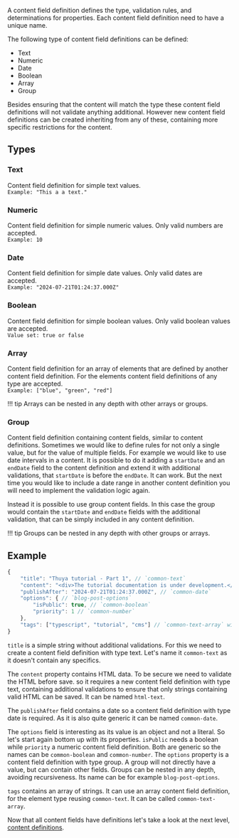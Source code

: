 A content field definition defines the type, validation rules, and determinations for properties. Each content field definition need to have a unique name.

The following type of content field definitions can be defined:

- Text
- Numeric
- Date
- Boolean
- Array
- Group

Besides ensuring that the content will match the type these content field definitions will not validate anything additional. However new content field definitions can be created inheriting from any of these, containing more specific restrictions for the content.

## Types

### Text

Content field definition for simple text values.  
`Example: "This a a text."`

### Numeric

Content field definition for simple numeric values. Only valid numbers are accepted.  
`Example: 10`

### Date

Content field definition for simple date values. Only valid dates are accepted.  
`Example: "2024-07-21T01:24:37.000Z"`

### Boolean

Content field definition for simple boolean values. Only valid boolean values are accepted.  
`Value set: true or false`

### Array

Content field definition for an array of elements that are defined by another content field definition. For the elements content field definitions of any type are accepted.  
`Example: ["blue", "green", "red"]`

!!! tip 
    Arrays can be nested in any depth with other arrays or groups.

### Group

Content field definition containing content fields, similar to content definitions.
Sometimes we would like to define rules for not only a single value, but for the value of multiple fields. For example we would like to use date intervals in a content. It is possible to do it adding a `startDate` and an `endDate` field to the content definition and extend it with additional validations, that `startDate` is before the `endDate`. It can work. But the next time you would like to include a date range in another content definition you will need to implement the validation logic again. 

Instead it is possible to use group content fields. In this case the group would contain the `startDate` and `endDate` fields with the additional validation, that can be simply included in any content definition.

!!! tip 
    Groups can be nested in any depth with other groups or arrays.

## Example

```javascript
{
    "title": "Thuya tutorial - Part 1", // `common-text`
    "content": "<div>The tutorial documentation is under development.</div>", // `html-text`
    "publishAfter": "2024-07-21T01:24:37.000Z", // `common-date`
    "options": { // `blog-post-options`
        "isPublic": true, // `common-boolean`
        "priority": 1 // `common-number`
    },
    "tags": ["typescript", "tutorial", "cms"] // `common-text-array` with `common-text` elements
}
```

`title` is a simple string without additional validations. For this we need to create a content field definition with type text. Let's name it `common-text` as it doesn't contain any specifics.

The `content` property contains HTML data. To be secure we need to validate the HTML before save. so it requires a new content field definition with type text, containing additional validations to ensure that only strings containing valid HTML can be saved. It can be named `html-text`.

The `publishAfter` field contains a date so a content field definition with type date is required. As it is also quite generic it can be named `common-date`.

The `options` field is interesting as its value is an object and not a literal. So let's start again bottom up with its properties. `isPublic` needs a boolean while `priority` a numeric content field definition. Both are generic so the names can be `common-boolean` and `common-number`. The `options` property is a content field definition with type group. A group will not directly have a value, but can contain other fields. Groups can be nested in any depth, avoiding recursiveness. Its name can be for example `blog-post-options`.

`tags` contains an array of strings. It can use an array content field definition, for the element type reusing `common-text`. It can be called `common-text-array`.

Now that all content fields have definitions let's take a look at the next level, [content definitions](./content-definition.md).